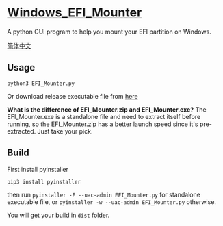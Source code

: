 # [Windows_EFI_Mounter](https://github.com/the-eric-kwok/Windows_EFI_Mounter)
A python GUI program to help you mount your EFI partition on Windows.

[简体中文](https://github.com/the-eric-kwok/Windows_EFI_Mounter/blob/master/README_zhCN.md)

## Usage
```
python3 EFI_Mounter.py
```

Or download release executable file from [here](https://github.com/the-eric-kwok/Windows_EFI_Mounter/releases)

**What is the difference of EFI_Mounter.zip and EFI_Mounter.exe?**
The EFI_Mounter.exe is a standalone file and need to extract itself before running, so the EFI_Mounter.zip has a better launch speed since it's pre-extracted. Just take your pick.

## Build
First install pyinstaller
```
pip3 install pyinstaller
```

then run `pyinstaller -F --uac-admin EFI_Mounter.py` for standalone executable file, or `pyinstaller -w --uac-admin EFI_Mounter.py` otherwise.

You will get your build in `dist` folder.